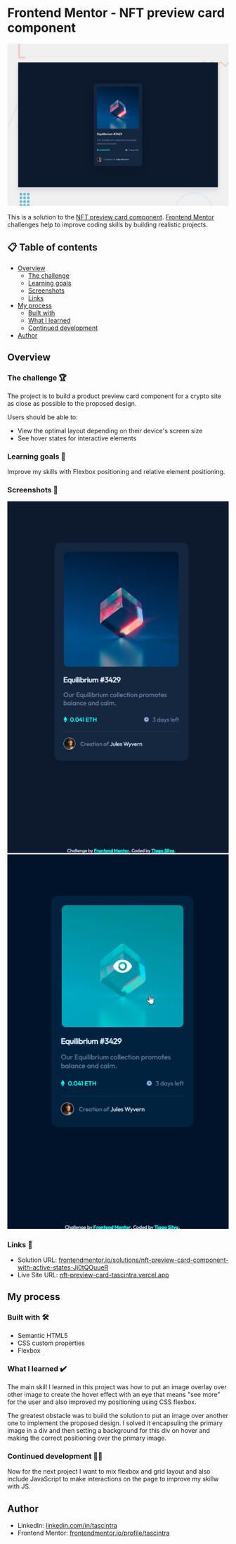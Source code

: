 # Frontend Mentor - NFT preview card component

![Design preview for the NFT preview card component coding challenge](./design/desktop-preview.jpg)

This is a solution to the [NFT preview card component](https://www.frontendmentor.io/challenges/nft-preview-card-component-SbdUL_w0U). [Frontend Mentor](https://www.frontendmentor.io) challenges help to improve coding skills by building realistic projects. 

## 📋 Table of contents 

- [Overview](#overview)
  - [The challenge](#the-challenge-)
  - [Learning goals](#learning-goals-)
  - [Screenshots](#screenshots-)
  - [Links](#links-)
- [My process](#my-process)
  - [Built with](#built-with-)
  - [What I learned](#what-i-learned-)
  - [Continued development](#continued-development-)
- [Author](#author)

## Overview

### The challenge 🏆

The project is to build a product preview card component for a crypto site as close as possible to the proposed design.

Users should be able to:

- View the optimal layout depending on their device's screen size
- See hover states for interactive elements

### Learning goals 🎯

Improve my skills with Flexbox positioning and relative element positioning.

### Screenshots 📸
![](./images/ss/nft-preview-card-component-main-layout.png)
![](./images/ss/nft-preview-card-component-main-hover.png)

### Links 🔗

- Solution URL: [frontendmentor.io/solutions/nft-preview-card-component-with-active-states-Jj0tQOuueR](https://www.frontendmentor.io/solutions/nft-preview-card-component-with-active-states-Jj0tQOuueR)
- Live Site URL: [nft-preview-card-tascintra.vercel.app](https://nft-preview-card-tascintra.vercel.app/)

## My process

### Built with 🛠️

- Semantic HTML5
- CSS custom properties
- Flexbox

### What I learned ✔️

The main skill I learned in this project was how to put an image overlay over other image to create the hover effect with an eye that means "see more" for the user and also improved my positioning using CSS flexbox.

The greatest obstacle was to build the solution to put an image over another one to implement the proposed design. I solved it encapsuling the primary image in a div and then setting a background for this div on hover and making the correct positioning over the primary image.

### Continued development 👨‍💻

Now for the next project I want to mix flexbox and grid layout and also include JavaScript to make interactions on the page to improve my skillw with JS.

## Author

- LinkedIn: [linkedin.com/in/tascintra](https://www.linkedin.com/in/tascintra/)
- Frontend Mentor: [frontendmentor.io/profile/tascintra](https://www.frontendmentor.io/profile/tascintra)
